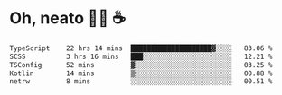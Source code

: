 # Oh, neato 🧑‍💻 ☕

<!--START_SECTION:waka-->

```txt
TypeScript    22 hrs 14 mins  ████████████████████▓░░░░   83.06 %
SCSS          3 hrs 16 mins   ███░░░░░░░░░░░░░░░░░░░░░░   12.21 %
TSConfig      52 mins         ▓░░░░░░░░░░░░░░░░░░░░░░░░   03.25 %
Kotlin        14 mins         ▒░░░░░░░░░░░░░░░░░░░░░░░░   00.88 %
netrw         8 mins          ░░░░░░░░░░░░░░░░░░░░░░░░░   00.51 %
```

<!--END_SECTION:waka-->
